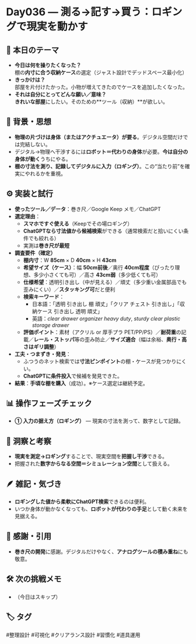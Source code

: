 # Day036 — 測る→記す→買う：ロギングで現実を動かす

## 🎯 本日のテーマ
- **今日は何を操りたくなった？**  
  棚の**内寸に合う収納ケース**の選定（ジャスト設計でデッドスペース最小化）
- **きっかけは？**  
  部屋を片付けたかった。小物が増えてきたのでケースを追加したくなった。
- **それは自分にとってどんな願い／意味？**  
  **きれいな部屋**にしたい。そのための**ツール（収納）**が欲しい。

## 🧠 背景・思想
- **物理の片づけは身体（またはアクチュエータ）が要る**。デジタル空間だけでは完結しない。  
- デジタル→物理へ干渉するには**ロボット＝代わりの身体**が必要。**今は自分の身体が動く**うちにやる。  
- **棚の寸法を測り、記録してデジタルに入力（ロギング）**。この“当たり前”を確実にやれるかを重視。

## ⚙️ 実装と試行
- **使ったツール／データ**：巻き尺／Google Keep メモ／ChatGPT
- **選定理由**：  
  - **スマホですぐ使える**（Keepでその場ロギング）  
  - **ChatGPTなら寸法値から候補検索**ができる（通常検索だと拾いにくい条件でも絞れる）  
  - 実測は**巻き尺が最短**
- **調査要件（確定）**  
  - **棚内寸**：W **85cm** × D **40cm** × H **43cm**  
  - **希望サイズ（ケース）**：幅 **50cm前後**／奥行 **40cm程度**（ぴったり理想、多少小さくても可）／高さ **43cm弱**（多少低くても可）  
  - **仕様希望**：透明引き出し（中が見える）／頑丈（多少重い金属部品でも歪みにくい）／**スタッキング可**だと便利  
  - **検索キーワード**：  
    - 日本語：「透明 引き出し 棚 頑丈」「クリア チェスト 引き出し」「収納ケース 引き出し 透明 頑丈」  
    - 英語：*clear drawer organizer heavy duty*, *sturdy clear plastic storage drawer*  
  - **評価ポイント**：素材（アクリル or 厚手プラ PET/PP/PS）／**耐荷重**の記載／**レール・ストッパ**等の歪み防止／**サイズ適合**（幅は余裕、**奥行・高さはギリ調整**）
- **工夫・つまずき・発見**：  
  - ふつうのネット検索では**寸法ピンポイント**の棚・ケースが見つかりにくい。  
  - **ChatGPTに条件投入**で候補を発見できた。
- **結果**：**手頃な棚を購入**（成功）。※ケース選定は継続予定。

## 📊 操作フェーズチェック
- **① 入力の据え方（ロギング）** — 現実の寸法を測って、数字として記録。

## 🔁 洞察と考察
- **現実を測定→ロギング**することで、現実空間を**把握し干渉**できる。  
- 把握された**数字からなる空間＝シミュレーション空間**として扱える。

## 🪶 雑記・気づき
- **ロギングした値から柔軟にChatGPT検索**できるのは便利。  
- いつか身体が動かなくなっても、**ロボットが代わりの手足**として動く未来を見据える。

## 🙏 感謝・引用
- **巻き尺の開発**に感謝。デジタルだけやなく、**アナログツールの積み重ね**にも敬意。

## 🛠 次の挑戦メモ
- （今日はスキップ）

## 🏷 タグ
#整理設計 #可視化 #クリアランス設計 #習慣化 #道具運用